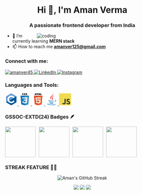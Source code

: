 <h1 align="center">Hi 👋, I'm Aman Verma</h1>
<h3 align="center">A passionate frontend developer from India</h3>

<img align="right" alt="coding" width="400" src="https://i.pinimg.com/originals/54/e3/7d/54e37d8074ebcde1d96c77d7b2a7f310.gif">

- 🌱 I’m currently learning **MERN stack**
- 📫 How to reach me **amanver125@gmail.com**

<h3 align="left">Connect with me:</h3>
<p align="left">
  <a href="https://twitter.com/amanver45" target="_blank">
    <img align="center" src="https://raw.githubusercontent.com/rahuldkjain/github-profile-readme-generator/master/src/images/icons/Social/twitter.svg" alt="amanver45" height="30" width="40" />
  </a>
  <a href="https://linkedin.com/in/aman-verma-47b626294" target="_blank">
    <img align="center" src="https://raw.githubusercontent.com/rahuldkjain/github-profile-readme-generator/master/src/images/icons/Social/linked-in-alt.svg" alt="LinkedIn" height="30" width="40" />
  </a>
  <a href="https://instagram.com/amanver045" target="_blank">
    <img align="center" src="https://raw.githubusercontent.com/rahuldkjain/github-profile-readme-generator/master/src/images/icons/Social/instagram.svg" alt="Instagram" height="30" width="40" />
  </a>
</p>

<h3 align="left">Languages and Tools:</h3>
<p align="left">
  <a href="https://www.cprogramming.com/" target="_blank" rel="noreferrer">
    <img src="https://raw.githubusercontent.com/devicons/devicon/master/icons/c/c-original.svg" alt="C" width="40" height="40" />
  </a>
  <a href="https://www.w3schools.com/css/" target="_blank" rel="noreferrer">
    <img src="https://raw.githubusercontent.com/devicons/devicon/master/icons/css3/css3-original-wordmark.svg" alt="CSS3" width="40" height="40" />
  </a>
  <a href="https://www.w3.org/html/" target="_blank" rel="noreferrer">
    <img src="https://raw.githubusercontent.com/devicons/devicon/master/icons/html5/html5-original-wordmark.svg" alt="HTML5" width="40" height="40" />
  </a>
  <a href="https://www.java.com" target="_blank" rel="noreferrer">
    <img src="https://raw.githubusercontent.com/devicons/devicon/master/icons/java/java-original.svg" alt="Java" width="40" height="40" />
  </a>
  <a href="https://developer.mozilla.org/en-US/docs/Web/JavaScript" target="_blank" rel="noreferrer">
    <img src="https://raw.githubusercontent.com/devicons/devicon/master/icons/javascript/javascript-original.svg" alt="JavaScript" width="40" height="40" />
  </a>
</p>

<h3> GSSOC-EXTD(24) Badges 🪶</h3>
<div style="display:flex; align-items:center; gap: 10px;" align="center">
  <img src="https://gssoc.girlscript.tech/badges/1.png?imwidth=96" width="100px" height="100px" />
  <img src="https://gssoc.girlscript.tech/badges/2.png?imwidth=96" width="100px" height="100px" />
  <img src="https://gssoc.girlscript.tech/badges/3.png?imwidth=96" width="100px" height="100px" />
  <img src="https://gssoc.girlscript.tech/badges/4.png?imwidth=96" width="100px" height="100px" />
</div>

<!-- Streak feature -->
<h3>STREAK FEATURE 🚀🚀</h3>
<p align="center">
  <img src="https://github-readme-streak-stats.herokuapp.com/?user=amanver45&theme=dark&fire=FF5E5E&ring=FFB380&currStreakNum=FF5E5E" alt="Aman's GitHub Streak" />
</p>

<div align="center">
  <img height="180em" src="https://github-profile-summary-cards.vercel.app/api/cards/profile-details?username=amanver45&theme=github_dark" />
  <img height="180em" src="https://github-profile-summary-cards.vercel.app/api/cards/stats?username=amanver45&theme=github_dark"/>
  <img height="180em" src="https://github-profile-summary-cards.vercel.app/api/cards/productive-time?username=amanver45&theme=github_dark" />
</div>
